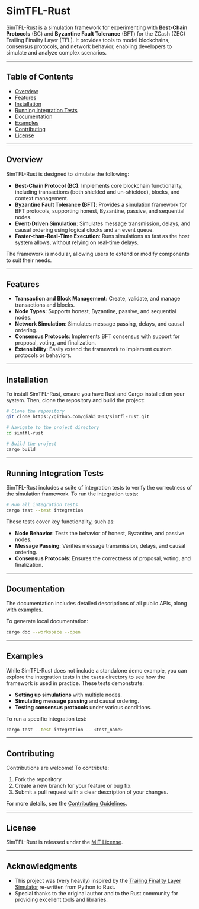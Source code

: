 # SimTFL-Rust

SimTFL-Rust is a simulation framework for experimenting with **Best-Chain Protocols** (BC) and **Byzantine Fault Tolerance** (BFT) for the ZCash (ZEC) Trailing Finality Layer (TFL). It provides tools to model blockchains, consensus protocols, and network behavior, enabling developers to simulate and analyze complex scenarios.

---

## Table of Contents

- [Overview](#overview)
- [Features](#features)
- [Installation](#installation)
- [Running Integration Tests](#running-integration-tests)
- [Documentation](#documentation)
- [Examples](#examples)
- [Contributing](#contributing)
- [License](#license)

---

## Overview

SimTFL-Rust is designed to simulate the following:

- **Best-Chain Protocol (BC)**: Implements core blockchain functionality, including transactions (both shielded and un-shielded), blocks, and context management.
- **Byzantine Fault Tolerance (BFT)**: Provides a simulation framework for BFT protocols, supporting honest, Byzantine, passive, and sequential nodes.
- **Event-Driven Simulation**: Simulates message transmission, delays, and causal ordering using logical clocks and an event queue.
- **Faster-than-Real-Time Execution**: Runs simulations as fast as the host system allows, without relying on real-time delays.

The framework is modular, allowing users to extend or modify components to suit their needs.

---

## Features

- **Transaction and Block Management**: Create, validate, and manage transactions and blocks.
- **Node Types**: Supports honest, Byzantine, passive, and sequential nodes.
- **Network Simulation**: Simulates message passing, delays, and causal ordering.
- **Consensus Protocols**: Implements BFT consensus with support for proposal, voting, and finalization.
- **Extensibility**: Easily extend the framework to implement custom protocols or behaviors.

---

## Installation

To install SimTFL-Rust, ensure you have Rust and Cargo installed on your system. Then, clone the repository and build the project:

```bash
# Clone the repository
git clone https://github.com/giaki3003/simtfl-rust.git

# Navigate to the project directory
cd simtfl-rust

# Build the project
cargo build
```

---

## Running Integration Tests

SimTFL-Rust includes a suite of integration tests to verify the correctness of the simulation framework. To run the integration tests:

```bash
# Run all integration tests
cargo test --test integration
```

These tests cover key functionality, such as:

- **Node Behavior**: Tests the behavior of honest, Byzantine, and passive nodes.
- **Message Passing**: Verifies message transmission, delays, and causal ordering.
- **Consensus Protocols**: Ensures the correctness of proposal, voting, and finalization.

---

## Documentation

The documentation includes detailed descriptions of all public APIs, along with examples.

To generate local documentation:

```bash
cargo doc --workspace --open
```

---

## Examples

While SimTFL-Rust does not include a standalone demo example, you can explore the integration tests in the `tests` directory to see how the framework is used in practice. These tests demonstrate:

- **Setting up simulations** with multiple nodes.
- **Simulating message passing** and causal ordering.
- **Testing consensus protocols** under various conditions.

To run a specific integration test:

```bash
cargo test --test integration -- <test_name>
```

---

## Contributing

Contributions are welcome! To contribute:

1. Fork the repository.
2. Create a new branch for your feature or bug fix.
3. Submit a pull request with a clear description of your changes.

For more details, see the [Contributing Guidelines](CONTRIBUTING.md).

---

## License

SimTFL-Rust is released under the [MIT License](LICENSE).

---

## Acknowledgments

- This project was (very heavily) inspired by the [Trailing Finality Layer Simulator](https://github.com/Electric-Coin-Company/simtfl) re-written from Python to Rust.
- Special thanks to the original author and to the Rust community for providing excellent tools and libraries.